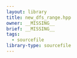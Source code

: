 ```yaml
---
layout: library
title: new_dfs_range.hpp
owner: __MISSING__
brief: __MISSING__
tags:
  - sourcefile
library-type: sourcefile
---
```

